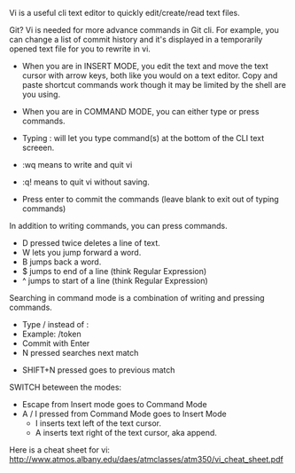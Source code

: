 Vi is a useful cli text editor to quickly edit/create/read text files.

Git? Vi is needed for more advance commands in Git cli. For example, you can change a list of commit history and it's displayed in a temporarily opened text file for you to rewrite in vi.

- When you are in INSERT MODE, you edit the text and move the text cursor with arrow keys, both like you would on a text editor. Copy and paste shortcut commands work though it may be limited by the shell are you using.

- When you are in COMMAND MODE, you can either type or press commands.

- Typing : will let you type command(s) at the bottom of the CLI text screeen.
- :wq means to write and quit vi
- :q! means to quit vi without saving.
- Press enter to commit the commands (leave blank to exit out of typing commands)

In addition to writing commands, you can press commands.
- D pressed twice deletes a line of text.
- W lets you jump forward a word. 
- B jumps back a word.
- $ jumps to end of a line (think Regular Expression)
- ^ jumps to start of a line (think Regular Expression)

Searching in command mode is a combination of writing and pressing commands.
- Type / instead of :
- Example: /token
- Commit with Enter
- N pressed searches next match
+ SHIFT+N pressed goes to previous match

SWITCH beteween the modes:
- Escape from Insert mode goes to Command Mode
- A / I pressed from Command Mode goes to Insert Mode
    - I inserts text left of the text cursor.
    - A inserts text right of the text cursor, aka append.

Here is a cheat sheet for vi:
http://www.atmos.albany.edu/daes/atmclasses/atm350/vi_cheat_sheet.pdf
